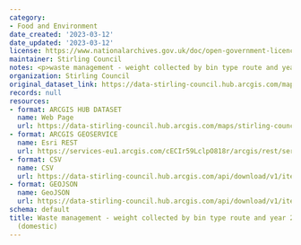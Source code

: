 ```yaml
---
category:
- Food and Environment
date_created: '2023-03-12'
date_updated: '2023-03-12'
license: https://www.nationalarchives.gov.uk/doc/open-government-licence/version/3/
maintainer: Stirling Council
notes: <p>waste management - weight collected by bin type route and year (domestic)</p>
organization: Stirling Council
original_dataset_link: https://data-stirling-council.hub.arcgis.com/maps/stirling-council::waste-management-weight-collected-by-bin-type-route-and-year-2021-onwards-domestic
records: null
resources:
- format: ARCGIS HUB DATASET
  name: Web Page
  url: https://data-stirling-council.hub.arcgis.com/maps/stirling-council::waste-management-weight-collected-by-bin-type-route-and-year-2021-onwards-domestic
- format: ARCGIS GEOSERVICE
  name: Esri REST
  url: https://services-eu1.arcgis.com/cECIr59LclpO818r/arcgis/rest/services/waste%20management%20-%20weight%20collected%20by%20bin%20type%20route%20and%20year%20(domestic)/FeatureServer/0
- format: CSV
  name: CSV
  url: https://data-stirling-council.hub.arcgis.com/api/download/v1/items/048bc79b44d24cd683a8f363700fcf12/csv?layers=0
- format: GEOJSON
  name: GeoJSON
  url: https://data-stirling-council.hub.arcgis.com/api/download/v1/items/048bc79b44d24cd683a8f363700fcf12/geojson?layers=0
schema: default
title: Waste management - weight collected by bin type route and year 2021 onwards
  (domestic)
---
```


